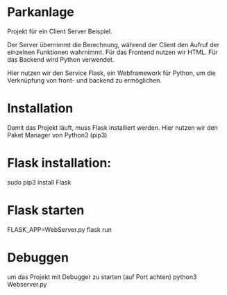 # Parkanlage

Projekt für ein Client Server Beispiel.

Der Server übernimmt die Berechnung, während der Client den Aufruf der einzelnen Funktionen wahrnimmt.
Für das Frontend nutzen wir HTML. Für das Backend wird Python verwendet.

Hier nutzen wir den Service Flask, ein Webframework für Python, um die Verknüpfung von front- und backend zu ermöglichen.

# Installation
Damit das Projekt läuft, muss Flask installiert werden. Hier nutzen wir den Paket Manager von Python3 (pip3)

# Flask installation:
sudo pip3 install Flask

# Flask starten
FLASK_APP=WebServer.py flask run

# Debuggen
um das Projekt mit Debugger zu starten (auf Port achten)
python3 Webserver.py 